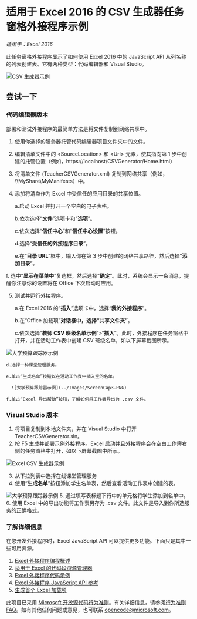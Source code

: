 ﻿# <a name="csv-generator-task-pane-add-in-sample-for-excel-2016"></a>适用于 Excel 2016 的 CSV 生成器任务窗格外接程序示例

_适用于：Excel 2016_

此任务窗格外接程序显示了如何使用 Excel 2016 中的 JavaScript API 从列名称的列表创建表。它有两种类型：代码编辑器和 Visual Studio。

![CSV 生成器示例](../Images/ScreenCap1.PNG)

## <a name="try-it-out"></a>尝试一下
### <a name="code-editor-version"></a>代码编辑器版本

部署和测试外接程序的最简单方法是将文件复制到网络共享中。

1.  使用你选择的服务器托管代码编辑器项目文件夹中的文件。
2.  编辑清单文件中的 \<SourceLocation\> 和 \<Url\> 元素，使其指向第 1 步中创建的托管位置（例如，https://localhost/CSVGenerator/Home.html）
3.  将清单文件 (TeacherCSVGenerator.xml) 复制到网络共享（例如，\\\MyShare\MyManifests）中。
4.  添加将清单作为 Excel 中受信任的应用目录的共享位置。

    a.启动 Excel 并打开一个空白的电子表格。

    b.依次选择“**文件**”选项卡和“**选项**”。

    c.依次选择“**信任中心**”和“**信任中心设置**”按钮。

    d.选择“**受信任的外接程序目录**”。

    e.在“**目录 URL**”框中，输入你在第 3 步中创建的网络共享路径，然后选择“**添加目录**”。

   f.  选中“**显示在菜单中**”复选框，然后选择“**确定**”。此时，系统会显示一条消息，提醒你注意你的设置将在 Office 下次启动时应用。

5.  测试并运行外接程序。

    a.在 Excel 2016 的“**插入**”选项卡中，选择“**我的外接程序**”。

    b.在“Office 加载项”****对话框中，选择“共享文件夹”****。

    c.依次选择“**教师 CSV 班级名单示例**”>“**插入**”。此时，外接程序在任务窗格中打开，并在活动工作表中创建 CSV 班级名单，如以下屏幕截图所示。

   ![大学预算跟踪器示例](../Images/ScreenCap2.PNG)

    d.选择一种课堂管理服务。

    e.单击“生成名单”按钮以在活动工作表中插入空的名单。

      ![大学预算跟踪器示例](../Images/ScreenCap3.PNG)

    f.单击“Excel 导出帮助”按钮，了解如何将工作表导出为 .csv 文件。


### <a name="visual-studio-version"></a>Visual Studio 版本
1.  将项目复制到本地文件夹，并在 Visual Studio 中打开 TeacherCSVGenerator.sln。
2.  按 F5 生成并部署示例外接程序。Excel 启动并且外接程序会在空白工作簿右侧的任务窗格中打开，如以下屏幕截图中所示。

  ![Excel CSV 生成器示例](../Images/ScreenCap1.PNG)

3.  从下拉列表中选择在线课堂管理服务
4.  使用“**生成名单**”按钮添加学生名单表，然后查看活动工作表中创建的表。

  ![大学预算跟踪器示例](../Images/ScreenCap3.PNG)
5.  通过填写表标题下行中的单元格将学生添加到名单中。
6.  使用 Excel 中的导出功能将工作表另存为 .csv 文件。此文件是导入到你所选服务的正确格式。


### <a name="learn-more"></a>了解详细信息

在您开发外接程序时，Excel JavaScript API 可以提供更多功能。下面只是其中一些可用资源。

1.  [Excel 外接程序编程概述](https://github.com/OfficeDev/office-js-docs/blob/master/excel/excel-add-ins-programming-overview.md)
2.  [适用于 Excel 的代码段资源管理器](http://officesnippetexplorer.azurewebsites.net/#/snippets/excel)
3.  [Excel 外接程序代码示例](https://github.com/OfficeDev/office-js-docs/blob/master/excel/excel-add-ins-code-samples.md)
4.  [Excel 外接程序 JavaScript API 参考](https://github.com/OfficeDev/office-js-docs/blob/master/excel/excel-add-ins-javascript-reference.md)
5.  [生成首个 Excel 加载项](https://github.com/OfficeDev/office-js-docs/blob/master/excel/build-your-first-excel-add-in.md)


此项目已采用 [Microsoft 开放源代码行为准则](https://opensource.microsoft.com/codeofconduct/)。有关详细信息，请参阅[行为准则 FAQ](https://opensource.microsoft.com/codeofconduct/faq/)。如有其他任何问题或意见，也可联系 [opencode@microsoft.com](mailto:opencode@microsoft.com)。

